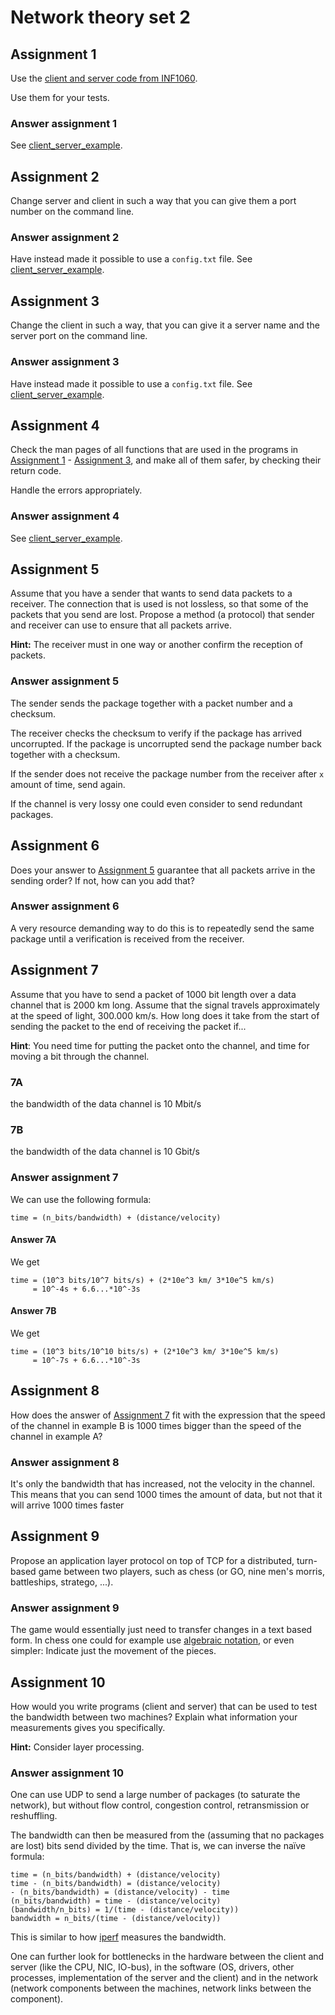 # Network theory set 2

## Assignment 1

Use the
[client and server code from INF1060](./client_server_example/).

Use them for your tests.

### Answer assignment 1

See [client_server_example](./client_server_example/).

## Assignment 2

Change server and client in such a way that you can give them a port number on
the command line.

### Answer assignment 2

Have instead made it possible to use a `config.txt` file.
See [client_server_example](./client_server_example/).

## Assignment 3

Change the client in such a way, that you can give it a server name and the
server port on the command line.

### Answer assignment 3

Have instead made it possible to use a `config.txt` file.
See [client_server_example](./client_server_example/).

## Assignment 4

Check the man pages of all functions that are used in the programs in
[Assignment 1](#assignment-1) - [Assignment 3](#assignment-3), and make all of
them safer, by checking their return code.

Handle the errors appropriately.

### Answer assignment 4

See [client_server_example](./client_server_example/).

## Assignment 5

Assume that you have a sender that wants to send data packets to a receiver.
The connection that is used is not lossless, so that some of the packets that
you send are lost.
Propose a method (a protocol) that sender and receiver can use to ensure that
all packets arrive.

**Hint:** The receiver must in one way or another confirm the reception of
packets.

### Answer assignment 5

The sender sends the package together with a packet number and a checksum.

The receiver checks the checksum to verify if the package has arrived
uncorrupted.
If the package is uncorrupted send the package number back together with a
checksum.

If the sender does not receive the package number from the receiver after `x`
amount of time, send again.

If the channel is very lossy one could even consider to send redundant packages.

## Assignment 6

Does your answer to [Assignment 5](#assignment-5) guarantee that all packets
arrive in the sending order?
If not, how can you add that?

### Answer assignment 6

A very resource demanding way to do this is to repeatedly send the same package
until a verification is received from the receiver.

## Assignment 7

Assume that you have to send a packet of 1000 bit length over a data channel
that is 2000 km long.
Assume that the signal travels approximately at the speed of light,
300.000 km/s.
How long does it take from the start of sending the packet to the end of
receiving the packet if...

**Hint**: You need time for putting the packet onto the channel, and time for
moving a bit through the channel.

### 7A

the bandwidth of the data channel is 10 Mbit/s

### 7B

the bandwidth of the data channel is 10 Gbit/s

### Answer assignment 7

We can use the following formula:

```text
time = (n_bits/bandwidth) + (distance/velocity)
```

#### Answer 7A

We get

```text
time = (10^3 bits/10^7 bits/s) + (2*10e^3 km/ 3*10e^5 km/s)
     = 10^-4s + 6.6...*10^-3s
```

#### Answer 7B

We get

```text
time = (10^3 bits/10^10 bits/s) + (2*10e^3 km/ 3*10e^5 km/s)
     = 10^-7s + 6.6...*10^-3s
```

## Assignment 8

How does the answer of [Assignment 7](#answer-assignment-7) fit with the
expression that the speed of the channel in example B is 1000 times bigger than
the speed of the channel in example A?

### Answer assignment 8

It's only the bandwidth that has increased, not the velocity in the channel.
This means that you can send 1000 times the amount of data, but not that it
will arrive 1000 times faster

## Assignment 9

Propose an application layer protocol on top of TCP for a distributed,
turn-based game between two players, such as chess (or GO, nine men's morris,
battleships, stratego, ...).

### Answer assignment 9

The game would essentially just need to transfer changes in a text based form.
In chess one could for example use
[algebraic notation](https://en.wikipedia.org/wiki/Algebraic_notation_(chess)),
or even simpler: Indicate just the movement of the pieces.

## Assignment 10

How would you write programs (client and server) that can be used to test the
bandwidth between two machines?
Explain what information your measurements gives you specifically.

**Hint:** Consider layer processing.

### Answer assignment 10

One can use UDP to send a large number of packages (to saturate the network),
but without flow control, congestion control, retransmission or reshuffling.

The bandwidth can then be measured from the (assuming that no packages are lost)
bits send divided by the time. That is, we can inverse the naïve formula:

```text
time = (n_bits/bandwidth) + (distance/velocity)
time - (n_bits/bandwidth) = (distance/velocity)
- (n_bits/bandwidth) = (distance/velocity) - time
(n_bits/bandwidth) = time - (distance/velocity)
(bandwidth/n_bits) = 1/(time - (distance/velocity))
bandwidth = n_bits/(time - (distance/velocity))
```

This is similar to how [iperf](https://iperf.fr/) measures the bandwidth.

One can further look for bottlenecks in the hardware between the client and
server (like the CPU, NIC, IO-bus), in the software (OS, drivers, other
processes, implementation of the server and the client) and in the network
(network components between the machines, network links between the component).
